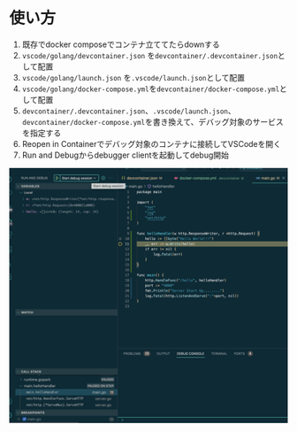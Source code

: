 # 使い方
1.  既存でdocker composeでコンテナ立ててたらdownする
2. `vscode/golang/devcontainer.json` を`devcontainer/.devcontainer.json`として配置
3. `vscode/golang/launch.json` を`.vscode/launch.json`として配置
4. `vscode/golang/docker-compose.yml`を`devcontainer/docker-compose.yml`として配置
5. `devcontainer/.devcontainer.json`、`.vscode/launch.json`、`devcontainer/docker-compose.yml`を書き換えて、デバッグ対象のサービスを指定する
6. Reopen in Containerでデバッグ対象のコンテナに接続してVSCodeを開く
7. Run and Debugからdebugger clientを起動してdebug開始

![起動](デバッグ.png)
